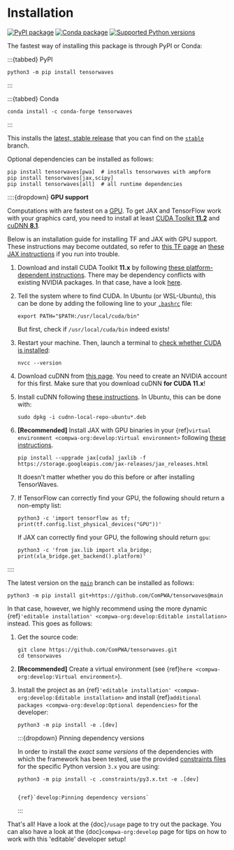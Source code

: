 # Installation

[![PyPI package](https://badge.fury.io/py/tensorwaves.svg)](https://pypi.org/project/tensorwaves)
[![Conda package](https://anaconda.org/conda-forge/tensorwaves/badges/version.svg)](https://anaconda.org/conda-forge/tensorwaves)
[![Supported Python versions](https://img.shields.io/pypi/pyversions/tensorwaves)](https://pypi.org/project/tensorwaves)

The fastest way of installing this package is through PyPI or Conda:

:::{tabbed} PyPI

```shell
python3 -m pip install tensorwaves
```

:::

:::{tabbed} Conda

```shell
conda install -c conda-forge tensorwaves
```

:::

This installs the
[latest, stable release](https://github.com/ComPWA/tensorwaves/releases) that
you can find on the
[`stable`](https://github.com/ComPWA/tensorwaves/tree/stable) branch.

Optional dependencies can be installed as follows:

```shell
pip install tensorwaves[pwa]  # installs tensorwaves with ampform
pip install tensorwaves[jax,scipy]
pip install tensorwaves[all]  # all runtime dependencies
```

::::{dropdown} **GPU support**

<!-- cspell:ignore cudnn dpkg jaxlib nvcc -->

Computations with are fastest on a
[GPU](https://en.wikipedia.org/wiki/Graphics_processing_unit). To get JAX and
TensorFlow work with your graphics card, you need to install at least
[CUDA Toolkit **11.2**](https://developer.nvidia.com/cuda-downloads) and
[cuDNN **8.1**](https://developer.nvidia.com/cudnn).

Below is an installation guide for installing TF and JAX with GPU support.
These instructions may become outdated, so refer to
[this TF page](https://www.tensorflow.org/install/gpu) an
[these JAX instructions](https://github.com/google/jax/blob/main/README.md#Installation)
if you run into trouble.

1. Download and install CUDA Toolkit **11.x** by following
   [these platform-dependent instructions](https://developer.nvidia.com/cuda-downloads).
   There may be dependency conflicts with existing NVIDIA packages. In that
   case, have a look
   [here](https://forums.developer.nvidia.com/t/cuda-install-unmet-dependencies-cuda-depends-cuda-10-0-10-0-130-but-it-is-not-going-to-be-installed/66488/6?u=user85126).
2. Tell the system where to find CUDA. In Ubuntu (or WSL-Ubuntu), this can be
   done by adding the following line to your
   [`.bashrc`](https://unix.stackexchange.com/a/129144) file:

   ```shell
   export PATH="$PATH:/usr/local/cuda/bin"
   ```

   But first, check if `/usr/local/cuda/bin` indeed exists!

3. Restart your machine. Then, launch a terminal to
   [check whether CUDA is installed](https://stackoverflow.com/a/9730706):

   ```shell
   nvcc --version
   ```

4. Download cuDNN from [this page](https://developer.nvidia.com/cudnn). You
   need to create an NVIDIA account for this first. Make sure that you download
   cuDNN **for CUDA 11.x**!
5. Install cuDNN following
   [these instructions](https://docs.nvidia.com/deeplearning/cudnn/install-guide/index.html).
   In Ubuntu, this can be done with:

   ```shell
   sudo dpkg -i cudnn-local-repo-ubuntu*.deb
   ```

6. **[Recommended]** Install JAX with GPU binaries in your
   {ref}`virtual environment <compwa-org:develop:Virtual environment>`
   following
   [these instructions](https://github.com/google/jax/blob/main/README.md#Installation).

   ```shell
   pip install --upgrade jax[cuda] jaxlib -f https://storage.googleapis.com/jax-releases/jax_releases.html
   ```

   It doesn't matter whether you do this before or after installing
   TensorWaves.

7. If TensorFlow can correctly find your GPU, the following should return a
   non-empty list:

   ```shell
   python3 -c 'import tensorflow as tf; print(tf.config.list_physical_devices("GPU"))'

   ```

   If JAX can correctly find your GPU, the following should return `gpu`:

   ```shell
   python3 -c 'from jax.lib import xla_bridge; print(xla_bridge.get_backend().platform)'
   ```

::::

The latest version on the
[`main`](https://github.com/ComPWA/tensorwaves/tree/main) branch can be
installed as follows:

```shell
python3 -m pip install git+https://github.com/ComPWA/tensorwaves@main
```

In that case, however, we highly recommend using the more dynamic
{ref}`'editable installation' <compwa-org:develop:Editable installation>`
instead. This goes as follows:

1. Get the source code:

   ```shell
   git clone https://github.com/ComPWA/tensorwaves.git
   cd tensorwaves
   ```

2. **[Recommended]** Create a virtual environment (see
   {ref}`here <compwa-org:develop:Virtual environment>`).

3. Install the project as an
   {ref}`'editable installation' <compwa-org:develop:Editable installation>`
   and install
   {ref}`additional packages <compwa-org:develop:Optional dependencies>` for
   the developer:

   ```shell
   python3 -m pip install -e .[dev]
   ```

   :::{dropdown} Pinning dependency versions

   In order to install the _exact same versions_ of the dependencies with which
   the framework has been tested, use the provided
   [constraints files](https://pip.pypa.io/en/stable/user_guide/#constraints-files)
   for the specific Python version `3.x` you are using:

   ```shell
   python3 -m pip install -c .constraints/py3.x.txt -e .[dev]
   ```

   ```{seealso}

   {ref}`develop:Pinning dependency versions`

   ```

   :::

That's all! Have a look at the {doc}`/usage` page to try out the package. You
can also have a look at the {doc}`compwa-org:develop` page for tips on how to
work with this 'editable' developer setup!
